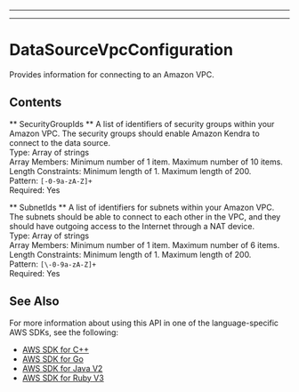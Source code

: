 --------

--------

# DataSourceVpcConfiguration<a name="API_DataSourceVpcConfiguration"></a>

Provides information for connecting to an Amazon VPC\.

## Contents<a name="API_DataSourceVpcConfiguration_Contents"></a>

 ** SecurityGroupIds **   <a name="Kendra-Type-DataSourceVpcConfiguration-SecurityGroupIds"></a>
A list of identifiers of security groups within your Amazon VPC\. The security groups should enable Amazon Kendra to connect to the data source\.  
Type: Array of strings  
Array Members: Minimum number of 1 item\. Maximum number of 10 items\.  
Length Constraints: Minimum length of 1\. Maximum length of 200\.  
Pattern: `[-0-9a-zA-Z]+`   
Required: Yes

 ** SubnetIds **   <a name="Kendra-Type-DataSourceVpcConfiguration-SubnetIds"></a>
A list of identifiers for subnets within your Amazon VPC\. The subnets should be able to connect to each other in the VPC, and they should have outgoing access to the Internet through a NAT device\.  
Type: Array of strings  
Array Members: Minimum number of 1 item\. Maximum number of 6 items\.  
Length Constraints: Minimum length of 1\. Maximum length of 200\.  
Pattern: `[\-0-9a-zA-Z]+`   
Required: Yes

## See Also<a name="API_DataSourceVpcConfiguration_SeeAlso"></a>

For more information about using this API in one of the language\-specific AWS SDKs, see the following:
+  [ AWS SDK for C\+\+](https://docs.aws.amazon.com/goto/SdkForCpp/kendra-2019-02-03/DataSourceVpcConfiguration) 
+  [ AWS SDK for Go](https://docs.aws.amazon.com/goto/SdkForGoV1/kendra-2019-02-03/DataSourceVpcConfiguration) 
+  [ AWS SDK for Java V2](https://docs.aws.amazon.com/goto/SdkForJavaV2/kendra-2019-02-03/DataSourceVpcConfiguration) 
+  [ AWS SDK for Ruby V3](https://docs.aws.amazon.com/goto/SdkForRubyV3/kendra-2019-02-03/DataSourceVpcConfiguration) 